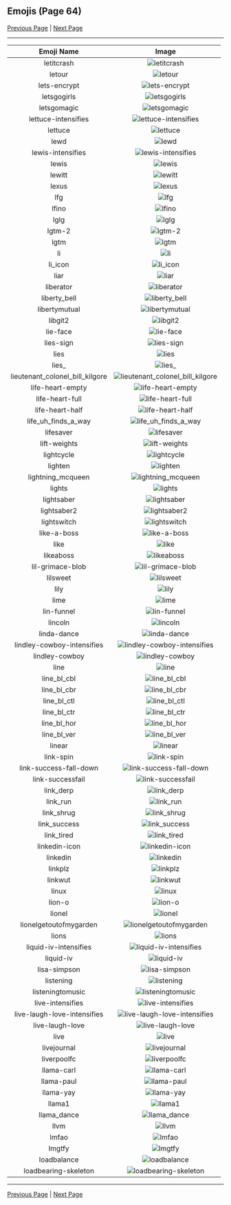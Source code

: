 
## Emojis (Page 64)

[Previous Page](/docs/hc/page-k-0063.md)
  | [Next Page](/docs/hc/page-l-0065.md)

<hr />

|Emoji Name|Image|
| :-: | :-: |
|letitcrash| ![letitcrash](/emojis/hc/letitcrash.png)|
|letour| ![letour](/emojis/hc/letour.png)|
|lets-encrypt| ![lets-encrypt](/emojis/hc/lets-encrypt.png)|
|letsgogirls| ![letsgogirls](/emojis/hc/letsgogirls.png)|
|letsgomagic| ![letsgomagic](/emojis/hc/letsgomagic.jpg)|
|lettuce-intensifies| ![lettuce-intensifies](/emojis/hc/lettuce-intensifies.gif)|
|lettuce| ![lettuce](/emojis/hc/lettuce.jpg)|
|lewd| ![lewd](/emojis/hc/lewd.jpg)|
|lewis-intensifies| ![lewis-intensifies](/emojis/hc/lewis-intensifies.gif)|
|lewis| ![lewis](/emojis/hc/lewis.gif)|
|lewitt| ![lewitt](/emojis/hc/lewitt.jpg)|
|lexus| ![lexus](/emojis/hc/lexus.png)|
|lfg| ![lfg](/emojis/hc/lfg.jpg)|
|lfino| ![lfino](/emojis/hc/lfino.png)|
|lglg| ![lglg](/emojis/hc/lglg.png)|
|lgtm-2| ![lgtm-2](/emojis/hc/lgtm-2.jpg)|
|lgtm| ![lgtm](/emojis/hc/lgtm.png)|
|li| ![li](/emojis/hc/li.png)|
|li_icon| ![li_icon](/emojis/hc/li_icon.gif)|
|liar| ![liar](/emojis/hc/liar.png)|
|liberator| ![liberator](/emojis/hc/liberator.png)|
|liberty_bell| ![liberty_bell](/emojis/hc/liberty_bell.jpg)|
|libertymutual| ![libertymutual](/emojis/hc/libertymutual.png)|
|libgit2| ![libgit2](/emojis/hc/libgit2.png)|
|lie-face| ![lie-face](/emojis/hc/lie-face.gif)|
|lies-sign| ![lies-sign](/emojis/hc/lies-sign.gif)|
|lies| ![lies](/emojis/hc/lies.jpg)|
|lies_| ![lies_](/emojis/hc/lies_.png)|
|lieutenant_colonel_bill_kilgore| ![lieutenant_colonel_bill_kilgore](/emojis/hc/lieutenant_colonel_bill_kilgore.png)|
|life-heart-empty| ![life-heart-empty](/emojis/hc/life-heart-empty.png)|
|life-heart-full| ![life-heart-full](/emojis/hc/life-heart-full.png)|
|life-heart-half| ![life-heart-half](/emojis/hc/life-heart-half.png)|
|life_uh_finds_a_way| ![life_uh_finds_a_way](/emojis/hc/life_uh_finds_a_way.gif)|
|lifesaver| ![lifesaver](/emojis/hc/lifesaver.png)|
|lift-weights| ![lift-weights](/emojis/hc/lift-weights.png)|
|lightcycle| ![lightcycle](/emojis/hc/lightcycle.png)|
|lighten| ![lighten](/emojis/hc/lighten.gif)|
|lightning_mcqueen| ![lightning_mcqueen](/emojis/hc/lightning_mcqueen.png)|
|lights| ![lights](/emojis/hc/lights.jpg)|
|lightsaber| ![lightsaber](/emojis/hc/lightsaber.png)|
|lightsaber2| ![lightsaber2](/emojis/hc/lightsaber2.jpg)|
|lightswitch| ![lightswitch](/emojis/hc/lightswitch.gif)|
|like-a-boss| ![like-a-boss](/emojis/hc/like-a-boss.png)|
|like| ![like](/emojis/hc/like.png)|
|likeaboss| ![likeaboss](/emojis/hc/likeaboss.png)|
|lil-grimace-blob| ![lil-grimace-blob](/emojis/hc/lil-grimace-blob.png)|
|lilsweet| ![lilsweet](/emojis/hc/lilsweet.jpg)|
|lily| ![lily](/emojis/hc/lily.jpg)|
|lime| ![lime](/emojis/hc/lime.jpg)|
|lin-funnel| ![lin-funnel](/emojis/hc/lin-funnel.png)|
|lincoln| ![lincoln](/emojis/hc/lincoln.png)|
|linda-dance| ![linda-dance](/emojis/hc/linda-dance.gif)|
|lindley-cowboy-intensifies| ![lindley-cowboy-intensifies](/emojis/hc/lindley-cowboy-intensifies.gif)|
|lindley-cowboy| ![lindley-cowboy](/emojis/hc/lindley-cowboy.gif)|
|line| ![line](/emojis/hc/line.png)|
|line_bl_cbl| ![line_bl_cbl](/emojis/hc/line_bl_cbl.png)|
|line_bl_cbr| ![line_bl_cbr](/emojis/hc/line_bl_cbr.png)|
|line_bl_ctl| ![line_bl_ctl](/emojis/hc/line_bl_ctl.png)|
|line_bl_ctr| ![line_bl_ctr](/emojis/hc/line_bl_ctr.png)|
|line_bl_hor| ![line_bl_hor](/emojis/hc/line_bl_hor.png)|
|line_bl_ver| ![line_bl_ver](/emojis/hc/line_bl_ver.png)|
|linear| ![linear](/emojis/hc/linear.png)|
|link-spin| ![link-spin](/emojis/hc/link-spin.gif)|
|link-success-fall-down| ![link-success-fall-down](/emojis/hc/link-success-fall-down.gif)|
|link-successfail| ![link-successfail](/emojis/hc/link-successfail.gif)|
|link_derp| ![link_derp](/emojis/hc/link_derp.png)|
|link_run| ![link_run](/emojis/hc/link_run.gif)|
|link_shrug| ![link_shrug](/emojis/hc/link_shrug.png)|
|link_success| ![link_success](/emojis/hc/link_success.png)|
|link_tired| ![link_tired](/emojis/hc/link_tired.png)|
|linkedin-icon| ![linkedin-icon](/emojis/hc/linkedin-icon.png)|
|linkedin| ![linkedin](/emojis/hc/linkedin.jpg)|
|linkplz| ![linkplz](/emojis/hc/linkplz.gif)|
|linkwut| ![linkwut](/emojis/hc/linkwut.gif)|
|linux| ![linux](/emojis/hc/linux.png)|
|lion-o| ![lion-o](/emojis/hc/lion-o.png)|
|lionel| ![lionel](/emojis/hc/lionel.png)|
|lionelgetoutofmygarden| ![lionelgetoutofmygarden](/emojis/hc/lionelgetoutofmygarden.png)|
|lions| ![lions](/emojis/hc/lions.jpg)|
|liquid-iv-intensifies| ![liquid-iv-intensifies](/emojis/hc/liquid-iv-intensifies.gif)|
|liquid-iv| ![liquid-iv](/emojis/hc/liquid-iv.png)|
|lisa-simpson| ![lisa-simpson](/emojis/hc/lisa-simpson.png)|
|listening| ![listening](/emojis/hc/listening.gif)|
|listeningtomusic| ![listeningtomusic](/emojis/hc/listeningtomusic.jpg)|
|live-intensifies| ![live-intensifies](/emojis/hc/live-intensifies.gif)|
|live-laugh-love-intensifies| ![live-laugh-love-intensifies](/emojis/hc/live-laugh-love-intensifies.gif)|
|live-laugh-love| ![live-laugh-love](/emojis/hc/live-laugh-love.png)|
|live| ![live](/emojis/hc/live.png)|
|livejournal| ![livejournal](/emojis/hc/livejournal.png)|
|liverpoolfc| ![liverpoolfc](/emojis/hc/liverpoolfc.jpg)|
|llama-carl| ![llama-carl](/emojis/hc/llama-carl.png)|
|llama-paul| ![llama-paul](/emojis/hc/llama-paul.png)|
|llama-yay| ![llama-yay](/emojis/hc/llama-yay.gif)|
|llama1| ![llama1](/emojis/hc/llama1.jpg)|
|llama_dance| ![llama_dance](/emojis/hc/llama_dance.gif)|
|llvm| ![llvm](/emojis/hc/llvm.png)|
|lmfao| ![lmfao](/emojis/hc/lmfao.gif)|
|lmgtfy| ![lmgtfy](/emojis/hc/lmgtfy.gif)|
|loadbalance| ![loadbalance](/emojis/hc/loadbalance.png)|
|loadbearing-skeleton| ![loadbearing-skeleton](/emojis/hc/loadbearing-skeleton.png)|

<hr/>

[Previous Page](/docs/hc/page-k-0063.md)
  | [Next Page](/docs/hc/page-l-0065.md)